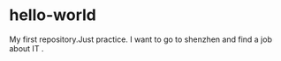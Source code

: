 # hello-world
My first repository.Just practice.
I want to go to shenzhen and find a job about IT .
